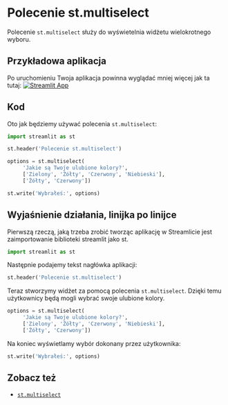 # Polecenie st.multiselect

Polecenie `st.multiselect` służy do wyświetelnia widżetu wielokrotnego wyboru.

## Przykładowa aplikacja

Po uruchomieniu Twoja aplikacja powinna wyglądać mniej więcej jak ta tutaj:
[![Streamlit App](https://static.streamlit.io/badges/streamlit_badge_black_white.svg)](https://share.streamlit.io/dataprofessor/st.multiselect/)

## Kod

Oto jak będziemy używać polecenia `st.multiselect`:

```python
import streamlit as st

st.header('Polecenie st.multiselect')

options = st.multiselect(
     'Jakie są Twoje ulubione kolory?',
     ['Zielony', 'Żółty', 'Czerwony', 'Niebieski'],
     ['Żółty', 'Czerwony'])

st.write('Wybrałeś:', options)
```

## Wyjaśnienie działania, linijka po linijce

Pierwszą rzeczą, jaką trzeba zrobić tworząc aplikację w Streamlicie jest zaimportowanie biblioteki streamlit jako st. 
```python
import streamlit as st
```

Następnie podajemy tekst nagłówka aplikacji:
```python
st.header('Polecenie st.multiselect')
```

Teraz stworzymy widżet za pomocą polecenia `st.multiselect`. Dzięki temu użytkownicy będą mogli wybrać swoje ulubione kolory.

```python
options = st.multiselect(
     'Jakie są Twoje ulubione kolory?',
     ['Zielony', 'Żółty', 'Czerwony', 'Niebieski'],
     ['Żółty', 'Czerwony'])
```

Na koniec wyświetlamy wybór dokonany przez użytkownika:
```python
st.write('Wybrałeś:', options)
```

## Zobacz też
- [`st.multiselect`](https://docs.streamlit.io/library/api-reference/widgets/st.multiselect)
